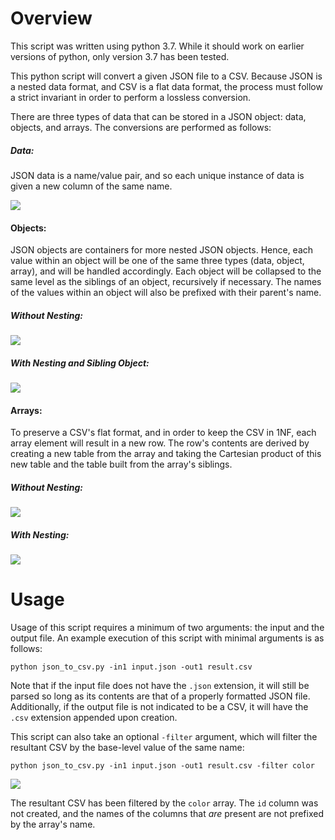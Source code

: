 # Overview
This script was written using python 3.7.  While it should work on earlier versions of python, only version 3.7 has been tested.

This python script will convert a given JSON file to a CSV.  Because JSON is a nested data format, and CSV is a flat data format, the process must follow a strict invariant in order to perform a lossless conversion. 

There are three types of data that can be stored in a JSON object: data, objects, and arrays.  The conversions are performed as follows:

##### Data: 
JSON data is a name/value pair, and so each unique instance of data is given a new column of the same name.

![](https://i.imgur.com/5baif7v.png)



#### Objects: 
JSON objects are containers for more nested JSON objects.  Hence, each value within an object will be one of the same three types (data, object, array), and will be handled accordingly.  Each object will be collapsed to the same level as the siblings of an object, recursively if necessary.  The names of the values within an object will also be prefixed with their parent's name.

##### Without Nesting:
![](https://i.imgur.com/Eq4Spfg.png)

##### With Nesting and Sibling Object:
![](https://i.imgur.com/OXTZRjM.png)

#### Arrays:
To preserve a CSV's flat format, and in order to keep the CSV in 1NF, each array element will result in a new row.  The row's contents are derived by creating a new table from the array and taking the Cartesian product of this new table and the table built from the array's siblings.

##### Without Nesting:
![](https://i.imgur.com/aRm6qLL.png)

##### With Nesting:
![](https://i.imgur.com/8y2apRn.png)


# Usage
Usage of this script requires a minimum of two arguments: the input and the output file. An example execution of this script with minimal arguments is as follows:

`python json_to_csv.py -in1 input.json -out1 result.csv`

Note that if the input file does not have the `.json` extension, it will still be parsed so long as its contents are that of a properly formatted JSON file.  Additionally, if the output file is not indicated to be a CSV, it will have the `.csv` extension appended upon creation.

This script can also take an optional `-filter` argument, which will filter the resultant CSV by the base-level value of the same name:

`python json_to_csv.py -in1 input.json -out1 result.csv -filter color`

![](https://i.imgur.com/GJX2G3P.png)

The resultant CSV has been filtered by the `color` array.  The `id` column was not created, and the names of the columns that *are* present are not prefixed by the array's name.
